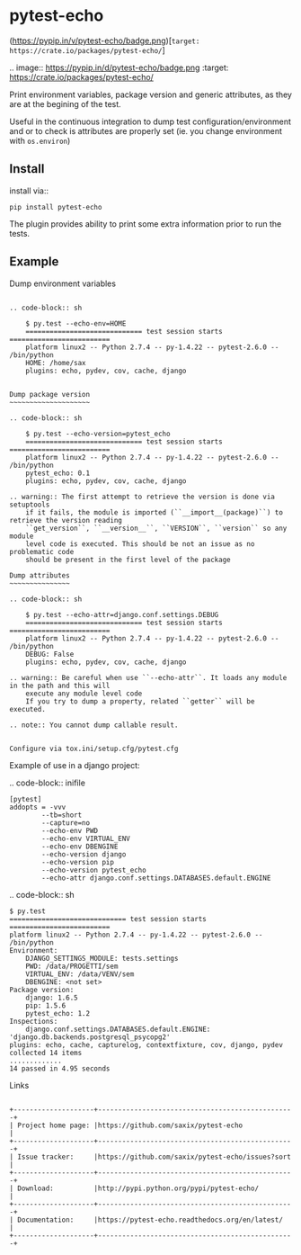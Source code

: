 pytest-echo
===========

(https://pypip.in/v/pytest-echo/badge.png)[`target: https://crate.io/packages/pytest-echo/`]

.. image:: https://pypip.in/d/pytest-echo/badge.png
   :target: https://crate.io/packages/pytest-echo/


Print environment variables, package version and generic attributes,
as they are at the begining of the test.

Useful in the continuous integration to dump test
configuration/environment and or to check is attributes are properly set
(ie. you change environment with `os.environ`)

Install
-------

install via::

    pip install pytest-echo



The plugin provides ability to print some extra information prior to run the tests.



Example
-------

Dump environment variables
~~~~~~~~~~~~~~~~~~~~~~~~~~

.. code-block:: sh

    $ py.test --echo-env=HOME
    ============================= test session starts =========================
    platform linux2 -- Python 2.7.4 -- py-1.4.22 -- pytest-2.6.0 -- /bin/python
    HOME: /home/sax
    plugins: echo, pydev, cov, cache, django


Dump package version
~~~~~~~~~~~~~~~~~~~~

.. code-block:: sh

    $ py.test --echo-version=pytest_echo
    ============================= test session starts =========================
    platform linux2 -- Python 2.7.4 -- py-1.4.22 -- pytest-2.6.0 -- /bin/python
    pytest_echo: 0.1
    plugins: echo, pydev, cov, cache, django

.. warning:: The first attempt to retrieve the version is done via setuptools
    if it fails, the module is imported (``__import__(package)``) to retrieve the version reading
    ``get_version``, ``__version__``, ``VERSION``, ``version`` so any module
    level code is executed. This should be not an issue as no problematic code
    should be present in the first level of the package

Dump attributes
~~~~~~~~~~~~~~~

.. code-block:: sh

    $ py.test --echo-attr=django.conf.settings.DEBUG
    ============================= test session starts =========================
    platform linux2 -- Python 2.7.4 -- py-1.4.22 -- pytest-2.6.0 -- /bin/python
    DEBUG: False
    plugins: echo, pydev, cov, cache, django

.. warning:: Be careful when use ``--echo-attr``. It loads any module in the path and this will
    execute any module level code
    If you try to dump a property, related ``getter`` will be executed.

.. note:: You cannot dump callable result.


Configure via tox.ini/setup.cfg/pytest.cfg
~~~~~~~~~~~~~~~~~~~~~~~~~~~~~~~~~~~~~~~~~~

Example of use in a django project:

.. code-block:: inifile

    [pytest]
    addopts = -vvv
            --tb=short
            --capture=no
            --echo-env PWD
            --echo-env VIRTUAL_ENV
            --echo-env DBENGINE
            --echo-version django
            --echo-version pip
            --echo-version pytest_echo
            --echo-attr django.conf.settings.DATABASES.default.ENGINE



.. code-block:: sh

    $ py.test
    ============================= test session starts =========================
    platform linux2 -- Python 2.7.4 -- py-1.4.22 -- pytest-2.6.0 -- /bin/python
    Environment:
        DJANGO_SETTINGS_MODULE: tests.settings
        PWD: /data/PROGETTI/sem
        VIRTUAL_ENV: /data/VENV/sem
        DBENGINE: <not set>
    Package version:
        django: 1.6.5
        pip: 1.5.6
        pytest_echo: 1.2
    Inspections:
        django.conf.settings.DATABASES.default.ENGINE: 'django.db.backends.postgresql_psycopg2'
    plugins: echo, cache, capturelog, contextfixture, cov, django, pydev
    collected 14 items
    .............
    14 passed in 4.95 seconds

Links
~~~~~

+--------------------+-------------------------------------------------+
| Project home page: |https://github.com/saxix/pytest-echo             |
+--------------------+-------------------------------------------------+
| Issue tracker:     |https://github.com/saxix/pytest-echo/issues?sort |
+--------------------+-------------------------------------------------+
| Download:          |http://pypi.python.org/pypi/pytest-echo/         |
+--------------------+-------------------------------------------------+
| Documentation:     |https://pytest-echo.readthedocs.org/en/latest/   |
+--------------------+-------------------------------------------------+
